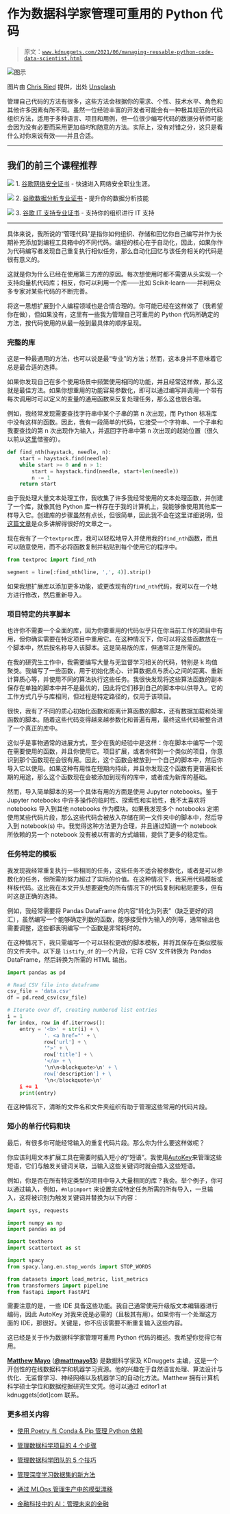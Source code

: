 # 作为数据科学家管理可重用的 Python 代码

> 原文：[`www.kdnuggets.com/2021/06/managing-reusable-python-code-data-scientist.html`](https://www.kdnuggets.com/2021/06/managing-reusable-python-code-data-scientist.html)

![图示](img/5a1e4b21f5d0290742182eb6a088e3ec.png)

图片由 [Chris Ried](https://unsplash.com/@cdr6934?utm_source=unsplash&utm_medium=referral&utm_content=creditCopyText) 提供，出处 [Unsplash](https://unsplash.com/?utm_source=unsplash&utm_medium=referral&utm_content=creditCopyText)

管理自己代码的方法有很多，这些方法会根据你的需求、个性、技术水平、角色和其他许多因素有所不同。虽然一位经验丰富的开发者可能会有一种极其规范的代码组织方法，适用于多种语言、项目和用例，但一位很少编写代码的数据分析师可能会因为没有必要而采用更加*临时*和随意的方法。实际上，没有对错之分，这只是看什么对你来说有效——并且合适。

* * *

## 我们的前三个课程推荐

![](img/0244c01ba9267c002ef39d4907e0b8fb.png) 1\. [谷歌网络安全证书](https://www.kdnuggets.com/google-cybersecurity) - 快速进入网络安全职业生涯。

![](img/e225c49c3c91745821c8c0368bf04711.png) 2\. [谷歌数据分析专业证书](https://www.kdnuggets.com/google-data-analytics) - 提升你的数据分析技能

![](img/0244c01ba9267c002ef39d4907e0b8fb.png) 3\. [谷歌 IT 支持专业证书](https://www.kdnuggets.com/google-itsupport) - 支持你的组织进行 IT 支持

* * *

具体来说，我所说的“管理代码”是指你如何组织、存储和回忆你自己编写并作为长期补充添加到编程工具箱中的不同代码。编程的核心在于自动化，因此，如果你作为代码编写者发现自己重复执行相似任务，那么自动化回忆与该任务相关的代码是很有意义的。

这就是你为什么已经在使用第三方库的原因。每次想使用时都不需要从头实现一个支持向量机代码库；相反，你可以利用一个库——比如 Scikit-learn——并利用众多专家对某些代码的不断完善。

将这一思想扩展到个人编程领域也是合情合理的。你可能已经在这样做了（我希望你在做），但如果没有，这里有一些我为管理自己可重用的 Python 代码所确定的方法，按代码使用的从最一般到最具体的顺序呈现。

### 完整的库

这是一种最通用的方法，也可以说是最“专业”的方法；然而，这本身并不意味着它总是最合适的选择。

如果你发现自己在多个使用场景中频繁使用相同的功能，并且经常这样做，那么这就是最佳方法。如果你想重用的功能容易参数化，即可以通过编写并调用一个带有每次调用时可以定义的变量的通用函数来反复处理任务，那么这也很合理。

例如，我经常发现需要查找字符串中某个子串的第 n 次出现，而 Python 标准库中没有这样的函数。因此，我有一段简单的代码，它接受一个字符串、一个子串和我要查找的第 n 次出现作为输入，并返回字符串中第 n 次出现的起始位置（很久以前从[这里](https://stackoverflow.com/questions/1883980/find-the-nth-occurrence-of-substring-in-a-string)借鉴的）。

```py
def find_nth(haystack, needle, n):
    start = haystack.find(needle)
    while start >= 0 and n > 1:
        start = haystack.find(needle, start+len(needle))
        n -= 1
    return start
```

由于我处理大量文本处理工作，我收集了许多我经常使用的文本处理函数，并创建了一个库，就像其他 Python 库一样存在于我的计算机上，我能够像使用其他库一样导入它。创建库的步骤虽然有点长，但很简单，因此我不会在这里详细说明，但[这篇文章](https://medium.com/analytics-vidhya/how-to-create-a-python-library-7d5aea80cc3f)是众多讲解得很好的文章之一。

现在我有了一个`textproc`库，我可以轻松地导入并使用我的`find_nth`函数，而且可以随意使用，而不必将函数复制并粘贴到每个使用它的程序中。

```py
from textproc import find_nth

segment = line[:find_nth(line, ',', 4)].strip()
```

如果我想扩展库以添加更多功能，或更改现有的`find_nth`代码，我可以在一个地方进行修改，然后重新导入。

### 项目特定的共享脚本

也许你不需要一个全面的库，因为你要重用的代码似乎只在你当前工作的项目中有用，但你确实需要在特定项目中重用它。在这种情况下，你可以将这些函数放在一个脚本中，然后按名称导入该脚本。这是简易版的库，但通常正是所需的。

在我的研究生工作中，我需要编写大量与无监督学习相关的代码，特别是 k 均值聚类。我编写了一些函数，用于初始化质心、计算数据点与质心之间的距离、重新计算质心等，并使用不同的算法执行这些任务。我很快发现将这些算法函数的副本保存在单独的脚本中并不是最优的，因此将它们移到自己的脚本中以供导入。它的工作方式几乎与库相同，但过程是特定路径的，仅用于该项目。

很快，我有了不同的质心初始化函数和距离计算函数的脚本，还有数据加载和处理函数的脚本。随着这些代码变得越来越参数化和普遍有用，最终这些代码被整合进了一个真正的库中。

这似乎是事物通常的进展方式，至少在我的经验中是这样：你在脚本中编写一个现在需要使用的函数，并且你使用它。项目扩展，或者你转到一个类似的项目，你意识到那个函数现在会很有用。因此，这个函数会被放到一个自己的脚本中，然后你导入它以使用。如果这种有用性在短期内持续，并且你发现这个函数有更普遍和长期的用途，那么这个函数现在会被添加到现有的库中，或者成为新库的基础。

然而，导入简单脚本的另一个具体有用的方面是使用 Jupyter notebooks。鉴于 Jupyter notebooks 中许多操作的临时性、探索性和实验性，我不太喜欢将 notebooks 导入到其他 notebooks 作为模块。如果我发现多个 notebooks 定期使用某些代码片段，那么这些代码会被放入存储在同一文件夹中的脚本中，然后导入到 notebook(s) 中。我觉得这种方法更为合理，并且通过知道一个 notebook 所依赖的另一个 notebook 没有被以有害的方式编辑，提供了更多的稳定性。

### 任务特定的模板

我发现我经常重复执行一些相同的任务，这些任务不适合被参数化，或者是可以参数化的任务，但所需的努力超过了实际的价值。在这种情况下，我采用代码模板或样板代码。这比我在本文开头想要避免的所有情况下的代码复制和粘贴要多，但有时这是正确的选择。

例如，我经常需要将 Pandas DataFrame 的内容“转化为列表”（缺乏更好的词汇），虽然编写一个能够确定列数的函数，能够接受作为输入的列等，通常输出也需要调整，这些都表明编写一个函数是非常耗时的。

在这种情况下，我只需编写一个可以轻松更改的脚本模板，并将其保存在类似模板的文件夹中。以下是 `listify_df` 的一个片段，它将 CSV 文件转换为 Pandas DataFrame，然后转换为所需的 HTML 输出。

```py
import pandas as pd

# Read CSV file into dataframe
csv_file = 'data.csv'
df = pd.read_csv(csv_file)

# Iterate over df, creating numbered list entries
i = 1
for index, row in df.iterrows():
	entry = '<b>' + str(i) + \
			'. <a href="' + \
			row['url'] + \
			'">' + \
			row['title'] + \
			'</a> + \
			'\n\n<blockquote>\n' + \
			row['description'] + \
			'\n</blockquote>\n'
	i += 1
	print(entry)
```

在这种情况下，清晰的文件名和文件夹组织有助于管理这些常用的代码片段。

### 短小的单行代码和块

最后，有很多你可能经常输入的重复代码片段。那么你为什么要这样做呢？

你应该利用文本扩展工具在需要时插入短小的“短语”。我使用[AutoKey](https://github.com/autokey/autokey)来管理这些短语，它们与触发关键词关联，当输入这些关键词时就会插入这些短语。

例如，你是否在所有特定类型的项目中导入大量相同的库？我会。举个例子，你可以通过输入，例如，`#nlpimport` 来设置完成特定任务所需的所有导入，一旦输入，这将被识别为触发关键词并替换为以下内容：

```py
import sys, requests

import numpy as np
import pandas as pd

import texthero
import scattertext as st

import spacy
from spacy.lang.en.stop_words import STOP_WORDS

from datasets import load_metric, list_metrics
from transformers import pipeline
from fastapi import FastAPI
```

需要注意的是，一些 IDE 具备这些功能。我自己通常使用升级版文本编辑器进行编码，因此 AutoKey 对我来说是必需的（且极其有用）。如果你有一个处理这方面的 IDE，那很好。关键是，你不应该需要不断重复输入这些内容。

这已经是关于作为数据科学家管理可重用 Python 代码的概述。我希望你觉得它有用。

**[Matthew Mayo](https://www.linkedin.com/in/mattmayo13/)** ([**@mattmayo13**](https://twitter.com/mattmayo13)) 是数据科学家及 KDnuggets 主编，这是一个开创性的在线数据科学和机器学习资源。他的兴趣在于自然语言处理、算法设计与优化、无监督学习、神经网络以及机器学习的自动化方法。Matthew 拥有计算机科学硕士学位和数据挖掘研究生文凭。他可以通过 editor1 at kdnuggets[dot]com 联系。

### 更多相关内容

+   [使用 Poetry 与 Conda & Pip 管理 Python 依赖](https://www.kdnuggets.com/managing-python-dependencies-with-poetry-vs-conda-pip)

+   [管理数据科学项目的 4 个步骤](https://www.kdnuggets.com/2022/05/4-steps-managing-data-science-project.html)

+   [管理数据科学团队的 5 个技巧](https://www.kdnuggets.com/5-tips-for-managing-data-science-teams)

+   [管理深度学习数据集的新方法](https://www.kdnuggets.com/2022/03/new-way-managing-deep-learning-datasets.html)

+   [通过 MLOps 管理生产中的模型漂移](https://www.kdnuggets.com/2023/05/managing-model-drift-production-mlops.html)

+   [金融科技中的 AI：管理未来的金融](https://www.kdnuggets.com/2022/10/ai-fintech-managing-finance-future.html)
